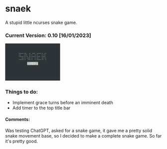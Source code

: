 # snaek
A stupid little ncurses snake game.
### Current Version: 0.10 [16/01/2023]

<img src="https://raw.githubusercontent.com/viniciusbrit/snaek/master/images/start.gif" width="35%" height="35%"/>

### Things to do:
* Implement grace turns before an imminent death
* Add timer to the top title bar

#### Comments:
Was testing ChatGPT, asked for a snake game, it gave me a pretty solid snake movement base, so I decided to make a complete snake game. So far it's pretty good.
